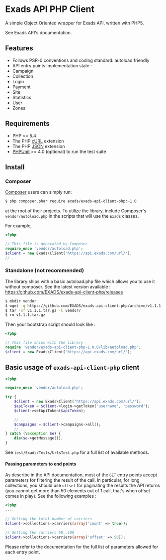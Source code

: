# Exads API PHP Client

A simple Object Oriented wrapper for Exads API, written with PHP5.

See Exads API's documentation.

## Features

* Follows PSR-0 conventions and coding standard: autoload friendly
* API entry points implementation state :
 * Campaign
 * Collection
 * Login
 * Payment
 * Site
 * Statistics
 * User
 * Zones

## Requirements

* PHP >= 5.4
* The PHP [cURL](http://php.net/manual/en/book.curl.php) extension
* The PHP [JSON](http://php.net/manual/en/book.json.php) extension
* [PHPUnit](https://phpunit.de/) >= 4.0 (optional) to run the test suite

## Install

### Composer

[Composer](http://getcomposer.org/download/) users can simply run:

```bash
$ php composer.phar require exads/exads-api-client-php:~1.0
```

at the root of their projects. To utilize the library, include
Composer's `vendor/autoload.php` in the scripts that will use the
`Exads` classes.

For example,

```php
<?php

// This file is generated by Composer
require_once 'vendor/autoload.php';
$client = new Exads\Client('https://api.exads.com/url/');
// ...
```

### Standalone (not recommended)

The library ships with a basic autoload.php file which allows you to use it without composer.
See the latest version available : https://github.com/EXADS/exads-api-client-php/releases


```bash
$ mkdir vendor
$ wget -q https://github.com/EXADS/exads-api-client-php/archive/v1.1.1.tar.gz
$ tar -xf v1.1.1.tar.gz -C vendor/
$ rm v1.1.1.tar.gz
```

Then your bootstrap script should look like :

```php
<?php

// This file ships with the library
require 'vendor/exads-api-client-php-1.0.0/lib/autoload.php';
$client = new Exads\Client('https://api.exads.com/url/');
```

## Basic usage of `exads-api-client-php` client


```php
<?php

require_once 'vendor/autoload.php';

try {
    $client = new Exads\Client('https://api.exads.com/url/');
    $apiToken = $client->login->getToken('username', 'password');
    $client->setApiToken($apiToken);

    // ...
    $campaigns = $client->campaigns->all();
    // ...
} catch (\Exception $e) {
    die($e->getMessage());
}
```

See `test/Exads/Tests/UrlsTest.php` for a full list of available methods.

#### Passing parameters to end points

As describe in the API documentation, most of the `GET` entry points accept parameters for filtering the result of the call.
In particular, for long collections, you should use `offset` for paginating the results the API returns (you cannot get more than 50 elements out of 1 call, that's when offset comes in play).
See the following examples :

```php
<?php
...

// Getting the total number of carriers
$client->collections->carriers(array('count' => true));

// Getting the carriers 50..100
$client->collections->carriers(array('offset' => 50));
```

Please refer to the documentation for the full list of parameters allowed for each entry point.